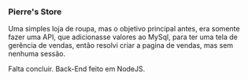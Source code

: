 

<h3>Pierre's Store</h3>

  Uma simples loja de roupa, mas o objetivo principal antes, era somente fazer uma API, que adicionasse valores ao MySql, para ter uma tela de gerência de vendas, então   resolvi criar a pagina de vendas, mas sem nenhuma sessão.
  
  Falta concluir.
  Back-End feito em NodeJS.
